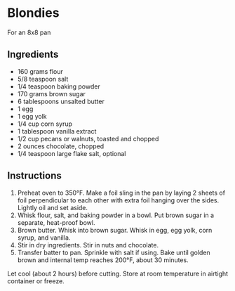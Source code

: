 # Blondies

For an 8x8 pan

## Ingredients

- 160 grams flour
- 5/8 teaspoon salt
- 1/4 teaspoon baking powder
- 170 grams brown sugar
- 6 tablespoons unsalted butter
- 1 egg
- 1 egg yolk
- 1/4 cup corn syrup
- 1 tablespoon vanilla extract
- 1/2 cup pecans or walnuts, toasted and chopped
- 2 ounces chocolate, chopped
- 1/4 teaspoon large flake salt, optional

## Instructions

1. Preheat oven to 350°F. Make a foil sling in the pan by laying 2 sheets of foil perpendicular to each other with extra foil hanging over the sides. Lightly oil and set aside.
2. Whisk flour, salt, and baking powder in a bowl. Put brown sugar in a separate, heat-proof bowl.
3. Brown butter. Whisk into brown sugar. Whisk in egg, egg yolk, corn syrup, and vanilla.
4. Stir in dry ingredients. Stir in nuts and chocolate.
5. Transfer batter to pan. Sprinkle with salt if using. Bake until golden brown and internal temp reaches 200°F, about 30 minutes.

Let cool (about 2 hours) before cutting. Store at room temperature in airtight container or freeze.
